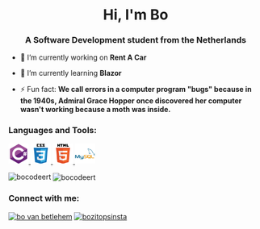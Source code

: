 <h1 align="center">Hi, I'm Bo</h1>
<h3 align="center">A Software Development student from the Netherlands</h3>

- 🔭 I’m currently working on **Rent A Car**

- 🌱 I’m currently learning **Blazor**

- ⚡ Fun fact: **We call errors in a computer program "bugs" because in the 1940s, Admiral Grace Hopper once discovered her computer wasn't working because a moth was inside.**

<h3 align="left">Languages and Tools:</h3>
<p align="left"> <a href="https://www.w3schools.com/cs/" target="_blank" rel="noreferrer"> <img src="https://raw.githubusercontent.com/devicons/devicon/master/icons/csharp/csharp-original.svg" alt="csharp" width="40" height="40"/> </a> <a href="https://www.w3schools.com/css/" target="_blank" rel="noreferrer"> <img src="https://raw.githubusercontent.com/devicons/devicon/master/icons/css3/css3-original-wordmark.svg" alt="css3" width="40" height="40"/> </a> <a href="https://www.w3.org/html/" target="_blank" rel="noreferrer"> <img src="https://raw.githubusercontent.com/devicons/devicon/master/icons/html5/html5-original-wordmark.svg" alt="html5" width="40" height="40"/> </a> <a href="https://www.mysql.com/" target="_blank" rel="noreferrer"> <img src="https://raw.githubusercontent.com/devicons/devicon/master/icons/mysql/mysql-original-wordmark.svg" alt="mysql" width="40" height="40"/> </a> </p>

<p><img align="left" src="https://github-readme-stats.vercel.app/api/top-langs?username=bocodeert&show_icons=true&theme=dracula&locale=en&layout=compact" alt="bocodeert" /></p>

<p>&nbsp;<img align="center" src="https://github-readme-stats.vercel.app/api?username=bocodeert&show_icons=true&theme=dracula&locale=en" alt="bocodeert" /></p>

<h3 align="left">Connect with me:</h3>
<p align="left">
<a href="www.linkedin.com/in/bo-van-betlehem-231442346" target="blank"><img align="center" src="https://raw.githubusercontent.com/rahuldkjain/github-profile-readme-generator/master/src/images/icons/Social/linked-in-alt.svg" alt="bo van betlehem" height="30" width="40" /></a>
<a href="https://instagram.com/bozitopinsta" target="blank"><img align="center" src="https://raw.githubusercontent.com/rahuldkjain/github-profile-readme-generator/master/src/images/icons/Social/instagram.svg" alt="bozitopsinsta" height="30" width="40" /></a>
</p>


